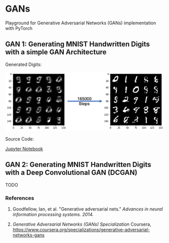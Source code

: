 # GANs
Playground for Generative Adversarial Networks (GANs) implementation with PyTorch

## GAN 1: Generating MNIST Handwritten Digits with a simple GAN Architecture
Generated Digits:

![](./assets/GAN1.png)

Source Code:

[Jupyter Notebook](GAN1.ipynb)

## GAN 2: Generating MNIST Handwritten Digits with a Deep Convolutional GAN (DCGAN)
TODO

### References
1. Goodfellow, Ian, et al. "Generative adversarial nets." 
*Advances in neural information processing systems. 2014.*

2. *Generative Adversarial Networks (GANs) Specialization*
Coursera, https://www.coursera.org/specializations/generative-adversarial-networks-gans
